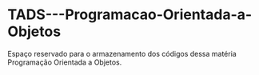 # TADS---Programacao-Orientada-a-Objetos

Espaço reservado para o armazenamento dos códigos dessa matéria Programação Orientada a Objetos.
